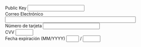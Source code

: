 
<div>
    <span>Public Key</span> <input name="public_key"/>
</div>
<div>
    <form>
        <div>
            <label>
            <span>Correo Electrónico</span>
            <input type="text" size="50" data-culqi="card[email]" id="card[email]">
            </label>
        </div>
        <div>
            <label>
            <span>Número de tarjeta</span>
            <input type="text" size="20" data-culqi="card[number]" id="card[number]">
            </label>
        </div>
        <div>
            <label>
            <span>CVV</span>
            <input type="text" size="4" data-culqi="card[cvv]" id="card[cvv]">
            </label>
        </div>
        <div>
            <label>
            <span>Fecha expiración (MM/YYYY)</span>
            <input size="2" data-culqi="card[exp_month]" id="card[exp_month]">
            <span>/</span>
            <input size="4" data-culqi="card[exp_year]" id="card[exp_year]">
            </label>
        </div>
    </form>
</div>
